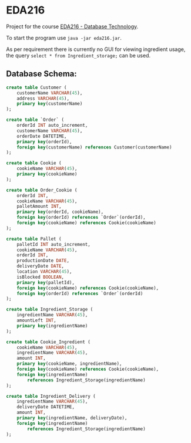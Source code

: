 # EDA216

Project for the course [EDA216 - Database Technology](http://cs.lth.se/eda216/).

To start the program use `java -jar eda216.jar`.

As per requirement there is currently no GUI for viewing ingredient usage, the query ```select * from Ingredient_storage;``` can be used.

## Database Schema:
```sql
create table Customer (
	customerName VARCHAR(45), 
	address VARCHAR(45),
	primary key(customerName)
);

create table `Order` (
	orderId INT auto_increment,
	customerName VARCHAR(45),
	orderDate DATETIME,
	primary key(orderId),
	foreign key(customerName) references Customer(customerName)
);

create table Cookie (
	cookieName VARCHAR(45),
	primary key(cookieName)
);

create table Order_Cookie (
	orderId INT, 
	cookieName VARCHAR(45), 
	palletAmount INT, 
	primary key(orderId, cookieName), 
	foreign key(orderId) references `Order`(orderId), 
	foreign key(cookieName) references Cookie(cookieName)
);

create table Pallet (
	palletId INT auto_increment,
	cookieName VARCHAR(45),
	orderId INT,
	productionDate DATE,
	deliveryDate DATE,
	location VARCHAR(45),
	isBlocked BOOLEAN,
	primary key(palletId),
	foreign key(cookieName) references Cookie(cookieName),
	foreign key(orderId) references `Order`(orderId)
);

create table Ingredient_Storage (
	ingredientName VARCHAR(45),
	amountLeft INT,
	primary key(ingredientName)
);

create table Cookie_Ingredient (
	cookieName VARCHAR(45),
	ingredientName VARCHAR(45),
	amount INT,
	primary key(cookieName, ingredientName),
	foreign key(cookieName) references Cookie(cookieName),
	foreign key(ingredientName)
		references Ingredient_Storage(ingredientName)
);

create table Ingredient_Delivery (
	ingredientName VARCHAR(45), 
	deliveryDate DATETIME, 
	amount INT, 
	primary key(ingredientName, deliveryDate), 
	foreign key(ingredientName)
		references Ingredient_Storage(ingredientName)
);
```
